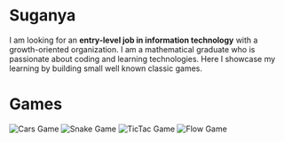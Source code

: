 # Suganya
I am looking for an **entry-level job in information technology** with a growth-oriented organization. I am a mathematical graduate who is passionate about coding and learning technologies. Here I showcase my learning by building small well known classic games.

# Games
![Cars Game](https://github.com/Suganyapselvam1/portfolio/blob/main/Cars.gif?raw=true)
![Snake Game](https://github.com/Suganyapselvam1/portfolio/blob/main/Snake%20game.gif?raw=true)
![TicTac Game](https://github.com/Suganyapselvam1/portfolio/blob/main/TicTacToe.gif?raw=true)
![Flow Game](https://github.com/Suganyapselvam1/portfolio/blob/main/Flow.gif?raw=true)
